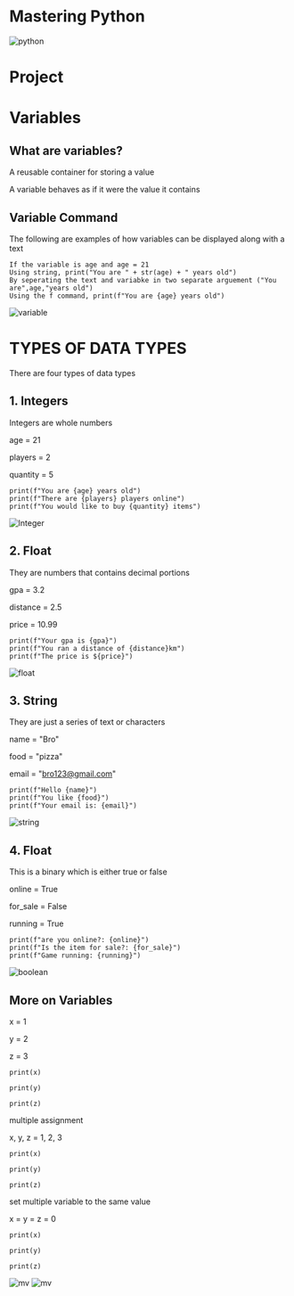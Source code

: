 # Mastering Python
![python](./img/pic1.png)

# Project

# Variables

## What are variables?
A reusable container for storing a value
 
A variable behaves as if it were the value it contains

## Variable Command
The following are examples of how variables can be displayed along with a text
 

```
If the variable is age and age = 21
Using string, print("You are " + str(age) + " years old")
By seperating the text and variabke in two separate arguement ("You are",age,"years old")
Using the f command, print(f"You are {age} years old")

```
![variable](./img/variables.jpg)

# TYPES OF DATA TYPES
There are four types of data types

## 1. Integers
Integers are whole numbers

age = 21

players = 2

quantity = 5

```
print(f"You are {age} years old")
print(f"There are {players} players online")
print(f"You would like to buy {quantity} items")
```

![Integer](./img/integers.jpg)

## 2. Float
They are numbers that contains decimal portions

gpa = 3.2

distance = 2.5

price = 10.99

```
print(f"Your gpa is {gpa}")
print(f"You ran a distance of {distance}km")
print(f"The price is ${price}")
```
![float](./img/float.jpg)

## 3. String
They are just a series of text or characters

name = "Bro"

food = "pizza"

email = "bro123@gmail.com"

```
print(f"Hello {name}")
print(f"You like {food}")
print(f"Your email is: {email}")
```
![string](./img/string.jpg)

## 4. Float
This is a binary which is either true or false

online = True

for_sale = False

running = True
```
print(f"are you online?: {online}")
print(f"Is the item for sale?: {for_sale}")
print(f"Game running: {running}")
```
![boolean](./img/boolean.jpg)

## More on Variables

 
x = 1

y = 2

z = 3
```
print(x)

print(y)

print(z)
```

multiple assignment

x, y, z = 1, 2, 3
```
print(x)

print(y)

print(z)
```
set multiple variable to the same value

x = y = z = 0

```
print(x)

print(y)

print(z)
```
![mv](./img/mv1.jpg)
![mv](./img/mv2.jpg)

